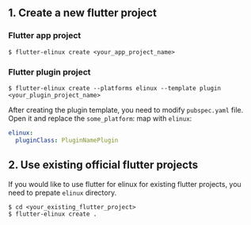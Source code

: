 ## 1. Create a new flutter project
### Flutter app project
```Shell
$ flutter-elinux create <your_app_project_name>
```

### Flutter plugin project
```Shell
$ flutter-elinux create --platforms elinux --template plugin <your_plugin_project_name>
```

After creating the plugin template, you need to modify `pubspec.yaml` file. Open it and replace the `some_platform`: map with `elinux`:
```Yaml
elinux:
  pluginClass: PluginNamePlugin
```

## 2. Use existing official flutter projects
If you would like to use flutter for elinux for existing flutter projects, you need to prepate `elinux` directory.

```Shell
$ cd <your_existing_flutter_project>
$ flutter-elinux create .
```
